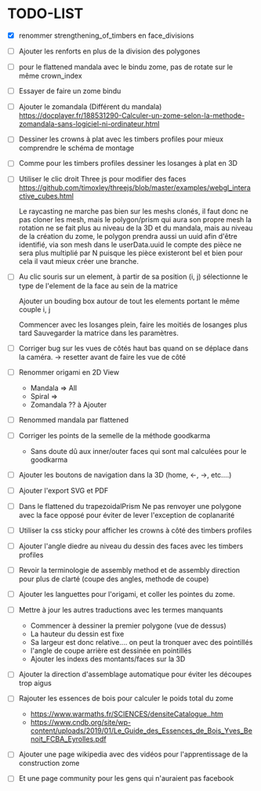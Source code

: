 # TODO-LIST

* [x] renommer strengthening_of_timbers en face_divisions

* [ ] Ajouter les renforts en plus de la division des polygones
  
* [ ] pour le flattened mandala avec le bindu zome, pas de rotate sur le même crown_index

* [ ] Essayer de faire un zome bindu

* [ ] Ajouter le zomandala (Différent du mandala)
  https://docplayer.fr/188531290-Calculer-un-zome-selon-la-methode-zomandala-sans-logiciel-ni-ordinateur.html

* [ ] Dessiner les crowns à plat avec les timbers profiles pour mieux comprendre le schéma de montage

* [ ] Comme pour les timbers profiles dessiner les losanges à plat en 3D


* [ ] Utiliser le clic droit Three js pour modifier des faces
  https://github.com/timoxley/threejs/blob/master/examples/webgl_interactive_cubes.html

  Le raycasting ne marche pas bien sur les meshs clonés, il faut donc ne pas cloner les mesh, mais le polygon/prism qui
  aura son propre mesh la rotation ne se fait plus au niveau de la 3D et du mandala, mais au niveau de la création du
  zome, le polygon prendra aussi un uuid afin d'être identifié, via son mesh dans le userData.uuid le compte des pièce
  ne sera plus multiplié par N puisque les pièce existeront bel et bien pour cela il vaut mieux créer une branche.

* [ ] Au clic souris sur un element, à partir de sa position (i, j)
  sélectionne le type de l'element de la face au sein de la matrice

  Ajouter un bouding box autour de tout les elements portant le même couple i, j

  Commencer avec les losanges plein, faire les moitiés de losanges plus tard Sauvegarder la matrice dans les paramètres.


* [ ] Corriger bug sur les vues de côtés haut bas quand on se déplace dans la caméra. -> resetter avant de faire les vue
  de côté

* [ ] Renommer origami en 2D View
    * Mandala => All
    * Spiral =>
    * Zomandala ?? à Ajouter

* [ ] Renommed mandala par flattened

* [ ] Corriger les points de la semelle de la méthode goodkarma
    * Sans doute dû aux inner/outer faces qui sont mal calculées pour le goodkarma

* [ ] Ajouter les boutons de navigation dans la 3D (home, <-, ->, etc....)

* [ ] Ajouter l'export SVG et PDF

* [ ] Dans le flattened du trapezoidalPrism Ne pas renvoyer une polygone avec la face opposé pour éviter de lever
  l'exception de coplanarité

* [ ] Utiliser la css sticky pour afficher les crowns à côté des timbers profiles

* [ ] Ajouter l'angle diedre au niveau du dessin des faces avec les timbers profiles

* [ ] Revoir la terminologie de assembly method et de assembly direction pour plus de clarté (coupe des angles, methode
  de coupe)

* [ ] Ajouter les languettes pour l'origami, et coller les pointes du zome.

* [ ] Mettre à jour les autres traductions avec les termes manquants

    * Commencer à dessiner la premier polygone (vue de dessus)
    * La hauteur du dessin est fixe
    * Sa largeur est donc relative.... on peut la tronquer avec des pointillés
    * l'angle de coupe arrière est dessinée en pointillés
    * Ajouter les indexs des montants/faces sur la 3D

* [ ] Ajouter la direction d'assemblage automatique pour éviter les découpes trop aigus

* [ ] Rajouter les essences de bois pour calculer le poids total du zome

    * https://www.warmaths.fr/SCIENCES/densiteCatalogue..htm
    * https://www.cndb.org/site/wp-content/uploads/2019/01/Le_Guide_des_Essences_de_Bois_Yves_Benoit_FCBA_Eyrolles.pdf


* [ ] Ajouter une page wikipedia avec des vidéos pour l'apprentissage de la construction zome

* [ ] Et une page community pour les gens qui n'auraient pas facebook
